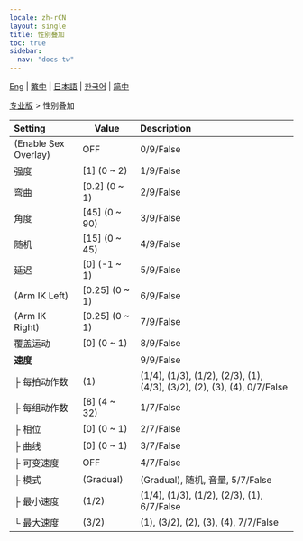 ```yaml
---
locale: zh-rCN
layout: single
title: 性别叠加
toc: true
sidebar:
  nav: "docs-tw"
---
```

[Eng](/dancexr/menu/2025.4/actor/sex_overlay) | [繁中](/tw/dancexr/menu/2025.4/actor/sex_overlay) | [日本語](/jp/dancexr/menu/2025.4/actor/sex_overlay) | [한국어](/kr/dancexr/menu/2025.4/actor/sex_overlay) | [简中](/zh/dancexr/menu/2025.4/actor/sex_overlay)

[专业版](../menu#专业版) > 性别叠加



| Setting | Value | Description |
| :--- | --- | :--- |
| (Enable Sex Overlay) | OFF | 0/9/False
| 强度 | [1] (0 ~ 2) | 1/9/False
| 弯曲 | [0.2] (0 ~ 1) | 2/9/False
| 角度 | [45] (0 ~ 90) | 3/9/False
| 随机 | [15] (0 ~ 45) | 4/9/False
| 延迟 | [0] (-1 ~ 1) | 5/9/False
| (Arm IK Left) | [0.25] (0 ~ 1) | 6/9/False
| (Arm IK Right) | [0.25] (0 ~ 1) | 7/9/False
| 覆盖运动 | [0] (0 ~ 1) | 8/9/False
| **速度** | | 9/9/False
| ├ 每拍动作数 | (1) | (1/4), (1/3), (1/2), (2/3), (1), (4/3), (3/2), (2), (3), (4), 0/7/False
| ├ 每组动作数 | [8] (4 ~ 32) | 1/7/False
| ├ 相位 | [0] (0 ~ 1) | 2/7/False
| ├ 曲线 | [0] (0 ~ 1) | 3/7/False
| ├ 可变速度 | OFF | 4/7/False
| ├ 模式 | (Gradual) | (Gradual), 随机, 音量, 5/7/False
| ├ 最小速度 | (1/2) | (1/4), (1/3), (1/2), (2/3), (1), 6/7/False
| └ 最大速度 | (3/2) | (1), (3/2), (2), (3), (4), 7/7/False
